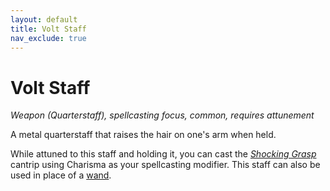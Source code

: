 ```yaml
---
layout: default
title: Volt Staff
nav_exclude: true
---
```


# Volt Staff

*Weapon (Quarterstaff), spellcasting focus, common, requires attunement*

A metal quarterstaff that raises the hair on one's arm when held.

While attuned to this staff and holding it, you can cast the [*Shocking Grasp*](../srd_spells/shocking_grasp) cantrip using Charisma as your spellcasting modifier. This staff can also be used in place of a [wand](../items/arcane_focus).

<!-- If you are a spellcaster, the range of the cantrip increases to 10 feet. -->